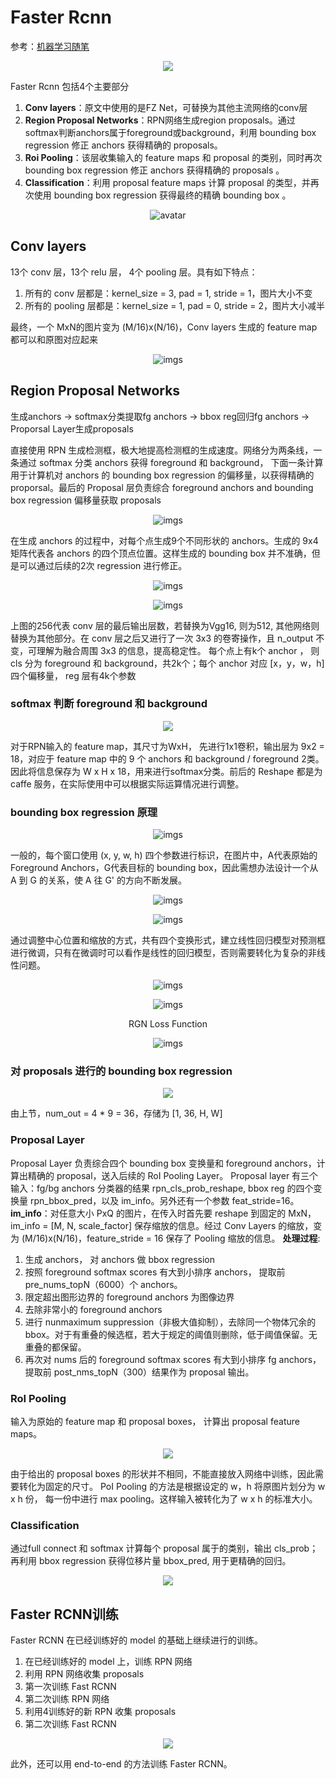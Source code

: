 # Faster Rcnn

参考：[机器学习随笔](https://zhuanlan.zhihu.com/p/31426458)
<div align=center>

![](imgs/20181024-151930.png)
</div>

Faster Rcnn 包括4个主要部分

1. **Conv layers**：原文中使用的是FZ Net，可替换为其他主流网络的conv层
2. **Region Proposal Networks**：RPN网络生成region proposals。通过softmax判断anchors属于foreground或background，利用 bounding box regression 修正 anchors 获得精确的 proposals。
3. **Roi Pooling**：该层收集输入的 feature maps 和 proposal 的类别，同时再次 bounding box regression 修正 anchors 获得精确的 proposals 。
4. **Classification**：利用 proposal feature maps 计算 proposal 的类型，并再次使用 bounding box regression 获得最终的精确 bounding box 。

<div align=center>

![avatar](imgs/20181024-150741.png) 
</div>

## Conv layers

13个 conv 层，13个 relu 层， 4个 pooling 层。具有如下特点：

1. 所有的 conv 层都是：kernel_size = 3, pad = 1, stride = 1，图片大小不变
2. 所有的 pooling 层都是：kernel_size = 1, pad = 0, stride = 2，图片大小减半

最终，一个 MxN的图片变为 (M/16)x(N/16)，Conv layers 生成的 feature map都可以和原图对应起来
<div align=center>

![imgs](imgs/20181024-152621.png)
</div>

## Region Proposal Networks

生成anchors -> softmax分类提取fg anchors -> bbox reg回归fg anchors -> Proporsal Layer生成proposals

直接使用 RPN 生成检测框，极大地提高检测框的生成速度。网络分为两条线，一条通过 softmax 分类 anchors 获得 foreground 和 background， 下面一条计算用于计算机对 anchors 的 bounding box regression 的偏移量，以获得精确的 proporsal。最后的 Proposal 层负责综合 foreground anchors and bounding box regression 偏移量获取 proposals
<div align=center>

![imgs](imgs/20181024-153608.png)
</div>

在生成 anchors 的过程中，对每个点生成9个不同形状的 anchors。生成的 9x4 矩阵代表各 anchors 的四个顶点位置。这样生成的 bounding box 并不准确，但是可以通过后续的2次 regression 进行修正。
<div align=center>

![imgs](imgs/20181024-160029.png)

![imgs](imgs/20181024-160313.png)
</div>
上图的256代表 conv 层的最后输出层数，若替换为Vgg16, 则为512, 其他网络则替换为其他部分。在 conv 层之后又进行了一次 3x3 的卷寄操作，且 n_output 不变，可理解为融合周围 3x3 的信息，提高稳定性。 每个点上有k个 anchor ， 则 cls 分为 foreground 和 background，共2k个；每个 anchor 对应 [x，y，w，h]四个偏移量， reg 层有4k个参数

### softmax 判断 foreground 和 background

<div align=center>

![](imgs/20181024-165629.png)
</div>
对于RPN输入的 feature map，其尺寸为WxH， 先进行1x1卷积，输出层为 9x2 = 18，对应于 feature map 中的 9 个 anchors 和 background / foreground 2类。因此将信息保存为 W x H x 18，用来进行softmax分类。前后的 Reshape 都是为 caffe 服务，在实际使用中可以根据实际运算情况进行调整。

### bounding box regression 原理

<div align=center>

![imgs](imgs/20181024-174717.png)
</div>
一般的，每个窗口使用 (x, y, w, h) 四个参数进行标识，在图片中，A代表原始的 Foreground Anchors，G代表目标的 bounding box，因此需想办法设计一个从  A 到 G 的关系，使 A 往 G' 的方向不断发展。
<div align=center>

![imgs](imgs/20181024-175155.png)

![imgs](imgs/20181024-175202.png)

</div>
通过调整中心位置和缩放的方式，共有四个变换形式，建立线性回归模型对预测框进行微调，只有在微调时可以看作是线性的回归模型，否则需要转化为复杂的非线性问题。
<div align=center>

![imgs](imgs/20181024-175651.png)

![imgs](imgs/20181024-175547.png)

RGN Loss Function

![imgs](imgs/20181024-175517.png)

</div>

### 对 proposals 进行的 bounding box regression

<div align=center>

![](imgs/20181024-175946.png)

</div>
由上节，num_out = 4 * 9 = 36，存储为 [1, 36, H, W]

### Proposal Layer

Proposal Layer 负责综合四个 bounding box 变换量和 foreground  anchors，计算出精确的 proposal，送入后续的 RoI Pooling Layer。
Proposal layer 有三个输入：fg/bg anchors 分类器的结果 rpn_cls_prob_reshape, bbox reg 的四个变换量 rpn_bbox_pred，以及 im_info。另外还有一个参数 feat_stride=16。
**im_info**：对任意大小 PxQ 的图片，在传入时首先要 reshape 到固定的 MxN，im_info = [M, N, scale_factor] 保存缩放的信息。经过 Conv Layers 的缩放，变为 (M/16)x(N/16)，feature_stride = 16 保存了 Pooling 缩放的信息。
**处理过程**:

1. 生成 anchors， 对 anchors 做 bbox regression
2. 按照 foreground softmax scores 有大到小排序 anchors， 提取前 pre_nums_topN（6000）个 anchors。
3. 限定超出图形边界的 foreground anchors 为图像边界
4. 去除非常小的 foreground anchors
5. 进行 nunmaximum suppression（非极大值抑制），去除同一个物体冗余的 bbox。对于有重叠的候选框，若大于规定的阈值则删除，低于阈值保留。无重叠的都保留。
6. 再次对 nums 后的 foreground softmax scores 有大到小排序 fg anchors，提取前 post_nms_topN（300）结果作为 proposal 输出。

### RoI Pooling

输入为原始的 feature map 和 proposal boxes， 计算出 proposal feature maps。
<div align=center>

![](imgs/20181024-200402.png)

</div>
由于给出的 proposal boxes 的形状并不相同，不能直接放入网络中训练，因此需要转化为固定的尺寸。
PoI Pooling 的方法是根据设定的 w，h 将原图片划分为 w x h 份， 每一份中进行 max pooling。这样输入被转化为了 w x h 的标准大小。

### Classification

通过full connect 和 softmax 计算每个 proposal 属于的类别，输出 cls_prob；再利用 bbox regression 获得位移片量 bbox_pred, 用于更精确的回归。
<div align=center>

![](imgs/20181024-200716.png)

</div>

## Faster RCNN训练

Faster RCNN 在已经训练好的 model 的基础上继续进行的训练。
1. 在已经训练好的 model 上，训练 RPN 网络
2. 利用 RPN 网络收集 proposals
3. 第一次训练 Fast RCNN
4. 第二次训练 RPN 网络
5. 利用4训练好的新 RPN 收集 proposals
6. 第二次训练 Fast RCNN
<div align=center>

![](imgs/20181024-201605.png)

</div>

此外，还可以用 end-to-end 的方法训练 Faster RCNN。
